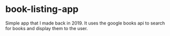 # book-listing-app
Simple app that I made back in 2019. It uses the google books api to search for books and display them to the user.
